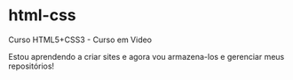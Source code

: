 # html-css
 Curso HTML5+CSS3 - Curso em Video

Estou aprendendo a criar sites e agora vou armazena-los e gerenciar meus repositórios!